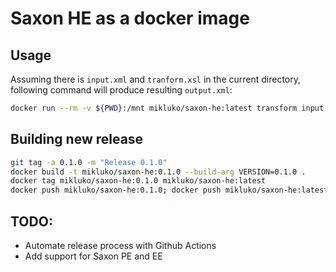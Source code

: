 # Saxon HE as a docker image

## Usage

Assuming there is `input.xml` and `tranform.xsl` in the current directory, following command will
produce resulting `output.xml`:

```bash
docker run --rm -v ${PWD}:/mnt mikluko/saxon-he:latest transform input.xml transform.xsl > output.xml  
```

## Building new release

```bash
git tag -a 0.1.0 -m "Release 0.1.0"
docker build -t mikluko/saxon-he:0.1.0 --build-arg VERSION=0.1.0 .
docker tag mikluko/saxon-he:0.1.0 mikluko/saxon-he:latest
docker push mikluko/saxon-he:0.1.0; docker push mikluko/saxon-he:latest
```

## TODO:

* Automate release process with Github Actions
* Add support for Saxon PE and EE
